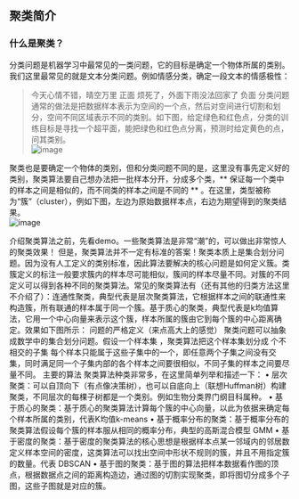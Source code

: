 ## 聚类简介

### 什么是聚类？
分类问题是机器学习中最常见的一类问题，它的目标是确定一个物体所属的类别。我们这里最常见的就是文本分类问题。例如情感分类，确定一段文本的情感极性：
> 今天心情不错，晴空万里           正面
> 烦死了，外面下雨没法回家了        负面
分类问题通常的做法是把数据样本表示为空间的一个点，然后对空间进行切割和划分，空间不同区域表示不同的类别。如下图，给定绿色和红色点，分类的训练目标是寻找一个超平面，能把绿色和红色点分离，预测时给定黄色的点，问其类别。  
![image](https://user-images.githubusercontent.com/80689631/111261445-76e91780-865d-11eb-9110-9cf54f929b25.png)  

聚类也是要确定一个物体的类别，但和分类问题不同的是，这里没有事先定义好的类别，聚类算法要自己想办法把一批样本分开，分成多个类，** 保证每一个类中的样本之间是相似的，而不同类的样本之间是不同的 ** 。在这里，类型被称为“簇”（cluster），例如下图，左边为原始数据样本点，右边为期望得到的聚类结果。  
![image](https://user-images.githubusercontent.com/80689631/111261493-85373380-865d-11eb-91e2-e0c411cb0068.png)

介绍聚类算法之前，先看demo。一些聚类算法是非常“潮”的，可以做出非常惊人的聚类效果！
但是，聚类算法并不一定有标准的答案！聚类本质上是集合划分问题。因为没有人工定义的类别标准，因此算法要解决的核心问题是如何定义簇。类簇定义的标注一般要求簇内的样本尽可能相似，簇间的样本尽量不同。对簇的不同定义可以得到各种不同的聚类算法。常见的聚类算法有（还有其他的归类方法这里不介绍了）：连通性聚类，典型代表是层次聚类算法，它根据样本之间的联通性来构造簇，所有联通的样本属于同一个簇。基于质心的聚类，典型代表是k均值算法，它用一个中心向量来表示这个簇，样本所属的簇由它到每个簇的中心距离确定。效果如下图所示：
问题的严格定义（来点高大上的感觉）
聚类问题可以抽象成数学中的集合划分问题。假设一个样本集
，聚类算法把这个样本集划分成    个不相交的子集 
每个样本只能属于这些子集中的一个，即任意两个子集之间没有交集，同时满足同一个子集内部的各个样本之间要很相似，不同子集的样本之间要尽量不同。
主要的算法
聚类算法种类非常多，在这里简单列举和描述一下：
• 层次聚类：可以自顶向下（有点像决策树），也可以自底向上（联想Huffman树）构建聚类，不同层次的每棵子树都是一个类别。例如生物分类界门纲目科属种。
• 基于质心的聚类：基于质心的聚类算法计算每个簇的中心向量，以此为依据来确定每个样本所属的类别，代表K均值k-means
• 基于概率分布的聚类：基于概率分布的聚类算法假设每个簇的样本服从相同的概率分布，典型的高斯混合模型 GMM
• 基于密度的聚类：基于密度的聚类算法的核心思想是根据样本点某一邻域内的邻居数定义样本空间的密度，这类算法可以找出空间中形状不规则的簇，并且不用指定簇的数量。代表 DBSCAN
• 基于图的聚类：基于图的算法把样本数据看作图的顶点，根据数据点之间的距离构造边，通过图的切割实现聚类，即将图切分成多个子图，这些子图就是对应的簇。
